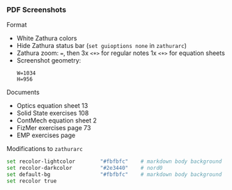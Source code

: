 ### PDF Screenshots
Format
- White Zathura colors
- Hide Zathura status bar
  (`set guioptions none` in `zathurarc`)
- Zathura zoom: `=`, then
  3x `<+>` for regular notes
  1x `<+>` for equation sheets
- Screenshot geometry:
  ```
  W=1034
  H=956
  ```

Documents
- Optics equation sheet 13
- Solid State exercises 108
- ContMech equation sheet 2
- FizMer exercises page 73
- EMP exercises page


Modifications to `zathurarc`
```sh
set recolor-lightcolor        "#fbfbfc"    # markdown body background
set recolor-darkcolor         "#2e3440"    # nord0
set default-bg                "#fbfbfc"    # markdown body background
set recolor true
```

